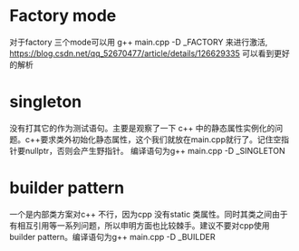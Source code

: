 # Factory mode
对于factory 三个mode可以用 g++ main.cpp -D _FACTORY 来进行激活, https://blog.csdn.net/qq_52670477/article/details/126629335 可以看到更好的解析
# singleton
没有打其它的作为测试语句。主要是观察了一下 c++ 中的静态属性实例化的问题。c++要求类外初始化静态属性，这个我们就放在main.cpp就行了。记住空指针要nullptr，否则会产生野指针。 编译语句为g++ main.cpp -D _SINGLETON
# builder pattern
一个是内部类方案对c++ 不行，因为cpp 没有static 类属性。同时其类之间由于有相互引用等一系列问题，所以申明方面也比较棘手。建议不要对cpp使用builder pattern。编译语句为g++ main.cpp -D _BUILDER